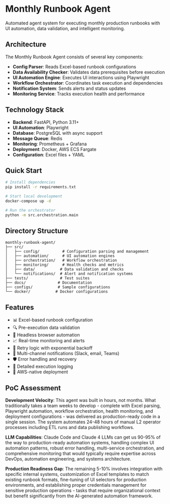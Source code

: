# Monthly Runbook Agent

Automated agent system for executing monthly production runbooks with UI automation, data validation, and intelligent monitoring.

## Architecture

The Monthly Runbook Agent consists of several key components:

- **Config Parser**: Reads Excel-based runbook configurations
- **Data Availability Checker**: Validates data prerequisites before execution
- **UI Automation Engine**: Executes UI interactions using Playwright
- **Workflow Orchestrator**: Coordinates task execution and dependencies
- **Notification System**: Sends alerts and status updates
- **Monitoring Service**: Tracks execution health and performance

## Technology Stack

- **Backend**: FastAPI, Python 3.11+
- **UI Automation**: Playwright
- **Database**: PostgreSQL with async support
- **Message Queue**: Redis
- **Monitoring**: Prometheus + Grafana
- **Deployment**: Docker, AWS ECS Fargate
- **Configuration**: Excel files + YAML

## Quick Start

```bash
# Install dependencies
pip install -r requirements.txt

# Start local development
docker-compose up -d

# Run the orchestrator
python -m src.orchestration.main
```

## Directory Structure

```
monthly-runbook-agent/
├── src/
│   ├── config/          # Configuration parsing and management
│   ├── automation/      # UI automation engines
│   ├── orchestration/   # Workflow orchestration
│   ├── monitoring/      # Health checks and metrics
│   ├── data/           # Data validation and checks
│   └── notifications/  # Alert and notification systems
├── tests/              # Test suites
├── docs/              # Documentation
├── configs/           # Sample configurations
└── docker/           # Docker configurations
```

## Features

- 📊 Excel-based runbook configuration
- 🔍 Pre-execution data validation
- 🤖 Headless browser automation
- 📈 Real-time monitoring and alerts
- 🔄 Retry logic with exponential backoff
- 📱 Multi-channel notifications (Slack, email, Teams)
- 🛡️ Error handling and recovery
- 📝 Detailed execution logging
- 🎯 AWS-native deployment

## PoC Assessment

**Development Velocity**: This agent was built in hours, not months. What traditionally takes a team weeks to develop - complete with Excel parsing, Playwright automation, workflow orchestration, health monitoring, and deployment configurations - was delivered as production-ready code in a single session. The system automates 24-48 hours of manual L2 operator processes including ETL runs and data publishing workflows.

**LLM Capabilities**: Claude Code and Claude 4 LLMs can get us 90-95% of the way to production-ready automation systems, handling complex UI automation patterns, robust error handling, multi-service orchestration, and comprehensive monitoring that would typically require expertise across DevOps, automation engineering, and systems architecture.

**Production Readiness Gap**: The remaining 5-10% involves integration with specific internal systems, customization of Excel templates to match existing runbook formats, fine-tuning of UI selectors for production environments, and establishing proper credentials management for sensitive production operations - tasks that require organizational context but benefit significantly from the AI-generated automation framework.